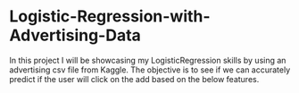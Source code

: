 # Logistic-Regression-with-Advertising-Data
In this project I will be showcasing my LogisticRegression skills by using an advertising csv file from Kaggle.  The objective is to see if we can accurately predict if the user will click on the add based on the below features. 
